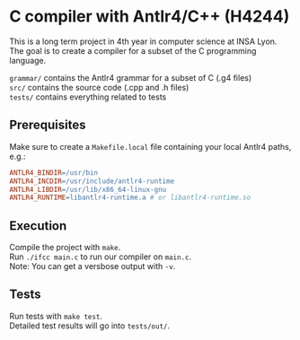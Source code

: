 # C compiler with Antlr4/C++ (H4244)
This is a long term project in 4th year in computer science at INSA Lyon.<br/>
The goal is to create a compiler for a subset of the C programming language.

`grammar/` contains the Antlr4 grammar for a subset of C (.g4 files)<br/>
`src/` contains the source code (.cpp and .h files)<br/>
`tests/` contains everything related to tests

## Prerequisites
Make sure to create a `Makefile.local` file containing your local Antlr4 paths, e.g.:
```Makefile
ANTLR4_BINDIR=/usr/bin
ANTLR4_INCDIR=/usr/include/antlr4-runtime
ANTLR4_LIBDIR=/usr/lib/x86_64-linux-gnu
ANTLR4_RUNTIME=libantlr4-runtime.a # or libantlr4-runtime.so
```

## Execution
Compile the project with `make`.<br/>
Run `./ifcc main.c` to run our compiler on `main.c`.<br/>
Note: You can get a versbose output with `-v`.

## Tests
Run tests with `make test`.<br/>
Detailed test results will go into `tests/out/`.
